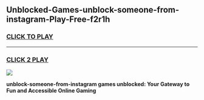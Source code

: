 
## Unblocked-Games-unblock-someone-from-instagram-Play-Free-f2r1h
<h3>
<a href="https://premium76.site?title=unblock-someone-from-instagram&ref=18A1">CLICK TO PLAY</a></h3>
<hr>

<h3>
<a href="https://premium76.site?title=unblock-someone-from-instagram&ref=18A1">CLICK 2 PLAY</a>
  
</h3>

<a href="https://premium76.site?title=unblock-someone-from-instagram&ref=18A1"><img src="https://clearcache.store/games.png"></a>


**unblock-someone-from-instagram games unblocked: Your Gateway to Fun and Accessible Online Gaming**
